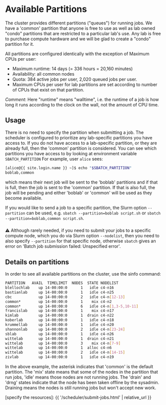 # Available Partitions

The cluster provides different partitions ("queues") for running jobs. We have a 'common' partition that anyone is free to use as well as lab owned "condo" partitions that are restricted to a particular lab's use. Any lab is free to purchase compute hardware and we will be glad to create a "condo" partition for it. 

All partitions are configured identically with the exception of Maximum CPUs per user:

  - Maximum runtime: 14 days (= 336 hours = 20,160 minutes)
  - Availability: all common nodes
  - Quota: 384 active jobs per user, 2,020 queued jobs per user.
  - Maximum CPUs per user for lab partitions are set according to number of CPUs that exist on that partition.

_Comment_: Here "runtime" means "walltime", i.e. the runtime of a job is how long it runs according to the clock on the wall, not the amount of CPU time.


## Usage

There is no need to specify the partition when submitting a job.  The scheduler is configured to prioritize any lab-specific partitions you have access to.  If you do not have access to a lab-specific partition, or they are already full, then the 'common' partition is considered.  You can see which partitions you have access to by looking at environment variable `SBATCH_PARTITION`  For example, user `alice` sees:

```sh
[alice@{{ site.login.name }} ~]$ echo "$SBATCH_PARTITION"
boblab,common
```

which means their next job will be sent to the 'boblab' partitions and if that is full, then the job is sent to the 'common' partition.  If that is also full, the job will be pending and either 'boblab' or 'common' will be used as they become available.

If you would like to send a job to a specific partition, the Slurm option `--partition` can be used, e.g. `sbatch --partition=boblab script.sh` or `sbatch --partition=boblab,common script.sh`.

<div class="alert alert-warning" role="alert" style="margin-top: 3ex">
<span>⚠️</span> Although rarely needed, if you need to submit your jobs to a specific compute node, which you do via Slurm option <code>--nodelist</code>, then you need to also specify <code>--partition</code> for that specific node, otherwise <code>sbatch</code> gives an error on 'Batch job submission failed: Unspecified error'.
</div>



## Details on partitions

In order to see all available partitions on the cluster, use the sinfo command:

<!-- code-block label="sinfo" -->
```sh
PARTITION   AVAIL  TIMELIMIT  NODES  STATE NODELIST 
blellochlab    up 14-00:00:0      1   idle c4-n16 
bastianlab     up 14-00:00:0      1   idle c4-n25
cbc            up 14-00:00:0      2   idle c4-n[12-13] 
common*        up 14-00:00:0      1    mix c4-n2 
common*        up 14-00:00:0      6   idle c4-n[1,3-5,10-11] 
francislab     up 14-00:00:0      1    mix c4-n17 
kimlab         up 14-00:00:0      1  drain c4-n22 
koberlab       up 14-00:00:0      1   idle c4-n18 
krummellab     up 14-00:00:0      1   idle c4-n20 
shannonlab     up 14-00:00:0      2   idle c4-n[23-24]
sblab          up 14-00:00:0      1   idle c4-n26 
wittelab       up 14-00:00:0      1  drain c4-n21 
wittelab       up 14-00:00:0      3    mix c4-n[7-9] 
wittelab       up 14-00:00:0      1  alloc c4-n6 
wittelab       up 14-00:00:0      2   idle c4-n[14-15] 
zivlab         up 14-00:00:0      1   idle c4-n19 
```

In the above example, the asterisk indicates that 'common' is the default partition. The 'mix' state means that some of the nodes in the partition that run jobs, 'idle' means those nodes are not running jobs. The 'drain' and 'drng' states indicate that the node has been taken offline by the sysadmin. Draining means the nodes is still running jobs but won't accept new work.



[specify the resources]: {{ '/scheduler/submit-jobs.html' | relative_url }}
